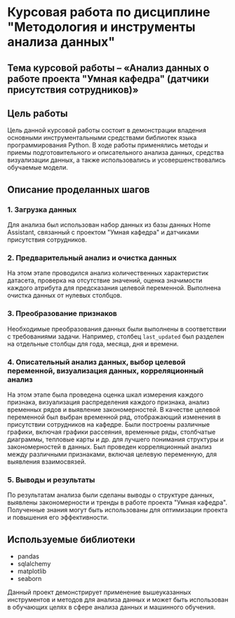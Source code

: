 # Курсовая работа по дисциплине "Методология и инструменты анализа данных"

## Тема курсовой работы – «Анализ данных о работе проекта "Умная кафедра" (датчики присутствия сотрудников)»

## Цель работы

Цель данной курсовой работы состоит в демонстрации владения основными инструментальными средствами библиотек языка программирования Python. В ходе работы применялись методы и приемы подготовительного и описательного анализа данных, средства визуализации данных, а также использовались и усовершенствовались обучаемые модели.

## Описание проделанных шагов

### 1. Загрузка данных

Для анализа был использован набор данных из базы данных Home Assistant, связанный с проектом "Умная кафедра" и датчиками присутствия сотрудников.

### 2. Предварительный анализ и очистка данных

На этом этапе проводился анализ количественных характеристик датасета, проверка на отсутствие значений, оценка значимости каждого атрибута для предсказания целевой переменной. Выполнена очистка данных от нулевых столбцов.

### 3. Преобразование признаков

Необходимые преобразования данных были выполнены в соответствии с требованиями задачи. Например, столбец `last_updated` был разделен на отдельные столбцы для года, месяца, дня и времени.

### 4. Описательный анализ данных, выбор целевой переменной, визуализация данных, корреляционный анализ

На этом этапе была проведена оценка шкал измерения каждого признака, визуализация распределения каждого признака, анализ временных рядов и выявление закономерностей. В качестве целевой переменной был выбран временной ряд, отображающий изменения в присутствии сотрудников на кафедре. Были построены различные графики, включая графики рассеяния, временные ряды, столбчатые диаграммы, тепловые карты и др. для лучшего понимания структуры и закономерностей в данных. Был проведен корреляционный анализ между различными признаками, включая целевую переменную, для выявления взаимосвязей.

### 5. Выводы и результаты

По результатам анализа были сделаны выводы о структуре данных, выявлены закономерности и тренды в работе проекта "Умная кафедра". Полученные знания могут быть использованы для оптимизации проекта и повышения его эффективности.

## Используемые библиотеки

- pandas
- sqlalchemy
- matplotlib
- seaborn

Данный проект демонстрирует применение вышеуказанных инструментов и методов для анализа данных и может быть использован в обучающих целях в сфере анализа данных и машинного обучения.
